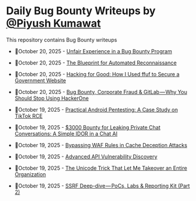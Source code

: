# Daily Bug Bounty Writeups by [@Piyush Kumawat](https://twitter.com/piyush_supiy) 
This repository contains Bug Bounty writeups

<!-- BLOG-POST-LIST:START -->
 - 💯October 20, 2025 - [Unfair Experience in a Bug Bounty Program](https://medium.com/@junedsilavata/unfair-experience-in-a-bug-bounty-program-d00803899e3e?source=rss------bug_bounty-5) 

 - 💯October 20, 2025 - [The Blueprint for Automated Reconnaissance](https://eternalwill.medium.com/the-blueprint-for-automated-reconnaissance-537d7efcfcef?source=rss------bug_bounty-5) 

 - 💯October 20, 2025 - [Hacking for Good: How I Used ffuf to Secure a Government Website](https://devprogramming.medium.com/hacking-for-good-how-i-used-ffuf-to-secure-a-government-website-4386221a01e4?source=rss------bug_bounty-5) 

 - 💯October 20, 2025 - [Bug Bounty, Corporate Fraud &amp; GitLab — Why You Should Stop Using HackerOne](https://medium.com/@justas_b1/bug-bounty-corporate-fraud-gitlab-why-you-should-stop-using-hackerone-d1237716e24a?source=rss------bug_bounty-5) 

 - 💯October 19, 2025 - [Practical Android Pentesting: A Case Study on TikTok RCE](https://dphoeniixx.medium.com/practical-android-pentesting-a-case-study-on-tiktok-rce-4a82e79cc7c6?source=rss------bug_bounty-5) 

 - 💯October 19, 2025 - [$3000 Bounty for Leaking Private Chat Conversations: A Simple IDOR in a Chat AI](https://medium.com/@winteri3coming/3000-bounty-for-leaking-private-chat-conversations-a-simple-idor-in-a-chat-ai-d5e46c8f5fc5?source=rss------bug_bounty-5) 

 - 💯October 19, 2025 - [Bypassing WAF Rules in Cache Deception Attacks](https://medium.com/@ibtissamhammadi1/bypassing-waf-rules-in-cache-deception-attacks-e17a02a402a9?source=rss------bug_bounty-5) 

 - 💯October 19, 2025 - [Advanced API Vulnerability Discovery](https://medium.com/@cybersecplayground/advanced-api-vulnerability-discovery-16d6fffacad4?source=rss------bug_bounty-5) 

 - 💯October 19, 2025 - [The Unicode Trick That Let Me Takeover an Entire Organization](https://xs0x.medium.com/the-unicode-trick-that-let-me-takeover-an-entire-organization-44e02fc189ee?source=rss------bug_bounty-5) 

 - 💯October 19, 2025 - [SSRF Deep-dive — PoCs, Labs &amp; Reporting Kit &lpar;Part 2&rpar;](https://medium.com/@Aacle/ssrf-deep-dive-pocs-labs-reporting-kit-part-2-8fd8a485713e?source=rss------bug_bounty-5) 
<!-- BLOG-POST-LIST:END -->
